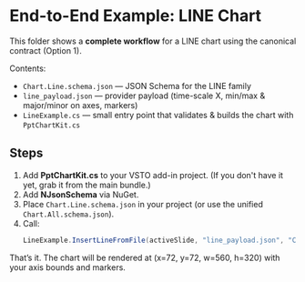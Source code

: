 # End-to-End Example: LINE Chart

This folder shows a **complete workflow** for a LINE chart using the canonical contract (Option 1).

Contents:
- `Chart.Line.schema.json` — JSON Schema for the LINE family
- `line_payload.json` — provider payload (time-scale X, min/max & major/minor on axes, markers)
- `LineExample.cs` — small entry point that validates & builds the chart with `PptChartKit.cs`

## Steps
1. Add **PptChartKit.cs** to your VSTO add-in project. (If you don't have it yet, grab it from the main bundle.)
2. Add **NJsonSchema** via NuGet.
3. Place `Chart.Line.schema.json` in your project (or use the unified `Chart.All.schema.json`).
4. Call:
   ```csharp
   LineExample.InsertLineFromFile(activeSlide, "line_payload.json", "Chart.Line.schema.json");
   ```

That’s it. The chart will be rendered at (x=72, y=72, w=560, h=320) with your axis bounds and markers.
